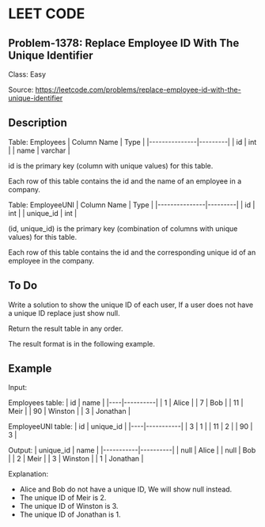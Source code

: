 # LEET CODE
## Problem-1378: Replace Employee ID With The Unique Identifier

Class: Easy

Source: https://leetcode.com/problems/replace-employee-id-with-the-unique-identifier

## Description
Table: Employees
| Column Name   | Type    |
|---------------|---------|
| id            | int     |
| name          | varchar |

id is the primary key (column with unique values) for this table.

Each row of this table contains the id and the name of an employee in a company.

Table: EmployeeUNI
| Column Name   | Type    |
|---------------|---------|
| id            | int     |
| unique_id     | int     |

(id, unique_id) is the primary key (combination of columns with unique values) for this table.

Each row of this table contains the id and the corresponding unique id of an employee in the company.

## To Do
Write a solution to show the unique ID of each user, If a user does not have a unique ID replace just show null.

Return the result table in any order.

The result format is in the following example.

## Example

Input: 

Employees table:
| id | name     |
|----|----------|
| 1  | Alice    |
| 7  | Bob      |
| 11 | Meir     |
| 90 | Winston  |
| 3  | Jonathan |

EmployeeUNI table:
| id | unique_id |
|----|-----------|
| 3  | 1         |
| 11 | 2         |
| 90 | 3         |

Output: 
| unique_id | name     |
|-----------|----------|
| null      | Alice    |
| null      | Bob      |
| 2         | Meir     |
| 3         | Winston  |
| 1         | Jonathan |

Explanation: 
- Alice and Bob do not have a unique ID, We will show null instead.
- The unique ID of Meir is 2.
- The unique ID of Winston is 3.
- The unique ID of Jonathan is 1.
